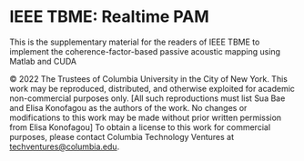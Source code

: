 # IEEE TBME: Realtime PAM
This is the supplementary material for the readers of IEEE TBME to implement the coherence-factor-based passive acoustic mapping using Matlab and CUDA

© 2022 The Trustees of Columbia University in the City of New York.  This work may be reproduced, distributed, and otherwise exploited for academic non-commercial purposes only. [All such reproductions must list Sua Bae and Elisa Konofagou as the authors of the work. No changes or modifications to this work may be made without prior written permission from Elisa Konofagou]  To obtain a license to this work for commercial purposes, please contact Columbia Technology Ventures at techventures@columbia.edu.
